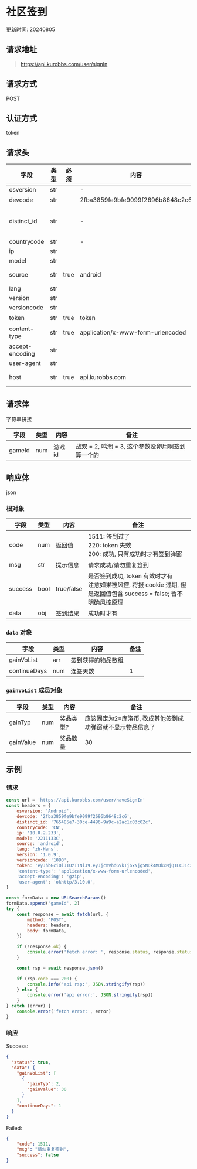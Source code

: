 # 社区签到

更新时间: 20240805

## 请求地址

> https://api.kurobbs.com/user/signIn

## 请求方式

POST

## 认证方式

token

## 请求头

| 字段            | 类型 | 必须 | 内容                              | 备注                                 |
| --------------- | ---- | ---- | --------------------------------- | ------------------------------------ |
| osversion       | str  |      | -                                 | Android                              |
| devcode         | str  |      | 2fba3859fe9bfe9099f2696b8648c2c6  | 似乎不要也行？                       |
| distinct_id     | str  |      | -                                 | 765485e7-30ce-4496-9a9c-a2ac1c03c02c |
| countrycode     | str  |      | -                                 | CN                                   |
| ip              | str  |      |                                   | 10.0.2.233                           |
| model           | str  |      |                                   | 2211133C                             |
| source          | str  | true | android                           | 不填可能会code500                    |
| lang            | str  |      |                                   | zh-Hans                              |
| version         | str  |      |                                   | 1.0.9                                |
| versioncode     | str  |      |                                   | 1090                                 |
| token           | str  | true | token                             | 令牌不能为空                         |
| content-type    | str  | true | application/x-www-form-urlencoded | 不填可能会code500                    |
| accept-encoding | str  |      |                                   | gzip                                 |
| user-agent      | str  |      |                                   | okhttp/3.10.0                        |
| host            | str  | true | api.kurobbs.com                   | 不填可能会code400                    |

## 请求体

字符串拼接

| 字段   | 类型 | 内容    | 备注                                             |
| ------ | ---- | ------- | ------------------------------------------------ |
| gameId | num  | 游戏 id | 战双 = 2, 鸣潮 = 3, 这个参数没卵用啊签到算一个的 |

## 响应体

json

### 根对象

| 字段    | 类型 | 内容       | 备注                                                         |
| ------- | ---- | ---------- | ------------------------------------------------------------ |
| code    | num  | 返回值     | 1511: 签到过了<br />220: token 失效<br />200: 成功, 只有成功时才有签到弹窗 |
| msg     | str  | 提示信息   | 请求成功/请勿重复签到                                        |
| success | bool | true/false | 是否签到成功, token 有效时才有<br />注意如果被风控, 将报 cookie 过期, 但是返回值包含 success = false; 暂不明确风控原理 |
| data    | obj  | 签到结果   | 成功时才有                                                   |

### `data` 对象

| 字段         | 类型 | 内容               | 备注 |
| ------------ | ---- | ------------------ | ---- |
| gainVoList   | arr  | 签到获得的物品数组 |      |
| continueDays | num  | 连签天数           | 1    |

### `gainVoList` 成员对象

| 字段      | 类型 | 内容      | 备注                                                       |
| --------- | ---- | --------- | ---------------------------------------------------------- |
| gainTyp   | num  | 奖品类型? | 应该固定为2=库洛币, 改成其他签到成功弹窗就不显示物品信息了 |
| gainValue | num  | 奖品数量  | 30                                                         |

## 示例

### 请求

```js
const url = 'https://api.kurobbs.com/user/haveSignIn'
const headers = {
    osversion: 'Android',
    devcode: '2fba3859fe9bfe9099f2696b8648c2c6',
    distinct_id: '765485e7-30ce-4496-9a9c-a2ac1c03c02c',
    countrycode: 'CN',
    ip: '10.0.2.233',
    model: '2211133C',
    source: 'android',
    lang: 'zh-Hans',
    version: '1.0.9',
    versioncode: '1090',
    token: 'eyJhbGciOiJIUzI1NiJ9.eyJjcmVhdGVkIjoxNjg5NDk4MDkxMjQ1LCJ1c2VySWQiOjEwMDY1NjY5fQ.AAAA_AAAAAAAAAAAAAAAAAAAAAAAAAAA-AAAAAAAAAA',
    'content-type': 'application/x-www-form-urlencoded',
    'accept-encoding': 'gzip',
    'user-agent': 'okhttp/3.10.0',
}

const formData = new URLSearchParams()
formData.append('gameId', 2)
try {
    const response = await fetch(url, {
        method: 'POST',
        headers: headers,
        body: formData,
    })

    if (!response.ok) {
        console.error('fetch error: ', response.status, response.statusText)
    }

    const rsp = await response.json()

    if (rsp.code === 200) {
        console.info('api rsp:', JSON.stringify(rsp))
    } else {
        console.error('api error:', JSON.stringify(rsp))
    }
} catch (error) {
    console.error('fetch error:', error)
}
```

### 响应

Success: 

```json
{
  "status": true,
  "data": {
    "gainVoList": [
      {
        "gainTyp": 2,
        "gainValue": 30
      }
    ],
    "continueDays": 1
  }
}
```

Failed: 

```json
{
    "code": 1511,
    "msg": "请勿重复签到",
    "success": false
}
```

